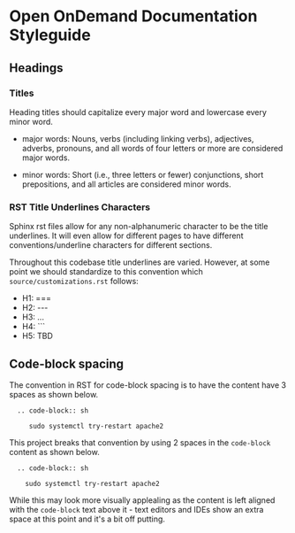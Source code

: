 # Open OnDemand Documentation Styleguide

## Headings

### Titles

Heading titles should capitalize every major word and lowercase
every minor word.

  * major words: Nouns, verbs (including linking verbs), adjectives, adverbs, pronouns, and all words of four letters or more are considered major words.

  * minor words: Short (i.e., three letters or fewer) conjunctions, short prepositions, and all articles are considered minor words.

### RST Title Underlines Characters

Sphinx rst files allow for any non-alphanumeric character to be the
title underlines. It will even allow for different pages to have different
conventions/underline characters for different sections.

Throughout this codebase title underlines are varied. However, at some point
we should standardize to this convention which `source/customizations.rst`
follows:

* H1: ===
* H2: ---
* H3: ...
* H4: ```
* H5: TBD

## Code-block spacing

The convention in RST for code-block spacing is to have the content
have 3 spaces as shown below.

```raw
  .. code-block:: sh

     sudo systemctl try-restart apache2
```

This project breaks that convention by using 2 spaces in the `code-block`
content as shown below.

```raw
  .. code-block:: sh

    sudo systemctl try-restart apache2
```

While this may look more visually applealing as the content is left aligned 
with the `code-block` text above it - text editors and IDEs show an extra space
at this point and it's a bit off putting.
